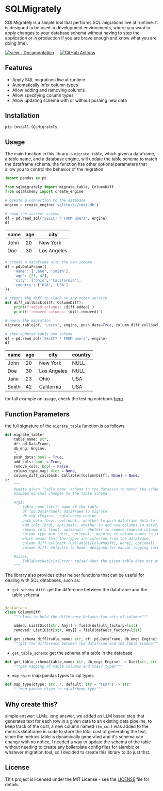 # SQLMigrately

SQLMigrately is a simple tool that performs SQL migrations live at runtime. It
is designed to be used in development environments, where you want to apply
changes to your database schema without having to stop the application or in
production if you are brave enough and know what you are doing (me).

[![view - Documentation](https://img.shields.io/badge/PyPi-0.1.2-blue?style=for-the-badge)](https://pypi.org/project/SQLMigrately "view package on PyPi")
&nbsp;&nbsp;&nbsp;
[![GitHub Actions](https://img.shields.io/badge/github%20actions-%232671E5.svg?style=for-the-badge&logo=githubactions&logoColor=white)](https://github.com/Blacksuan19/sqlmigrately/actions "Build with github actions")

## Features

- Apply SQL migrations live at runtime
- Automatically infer column types
- Allow adding and removing columns
- Allow specifying column types
- Allow updating scheme with or without pushing new data

## Installation

```bash
pip install SQLMigrately
```

## Usage

The main function in this library is `migrate_table`, which given a dataframe, a
table name, and a database engine, will update the table schema to match the
dataframe schema. the function has other optional parameters that allow you to
control the behavior of the migration.

```python
import pandas as pd

from sqlmigrately import migrate_table, ColumnDiff
from sqlalchemy import create_engine

# create a connection to the database
engine = create_engine('sqlite:///test.db')

# read the current schema
df = pd.read_sql('SELECT * FROM users', engine)
df
```

| name | age | city        |
| ---- | --- | ----------- |
| John | 20  | New York    |
| Doe  | 30  | Los Angeles |

```python
# create a dataframe with the new schema
df = pd.DataFrame({
    'name': ['Jane', 'Smith'],
    'age': [23, 42],
    'city': ['Ohio', 'California'],
    'country': ['USA', 'USA']
})

# report the diff to slack or any other service
def diff_callback(diff: ColumnDiff):
    print(f'added columns: {diff.added}')
    print(f'removed columns: {diff.removed}')

# apply the migration
migrate_table(df, 'users', engine, push_data=True, column_diff_callback=diff_callback)

# show updated table and schema
df = pd.read_sql('SELECT * FROM users', engine)
df
```

| name  | age | city        | country |
| ----- | --- | ----------- | ------- |
| John  | 20  | New York    | NULL    |
| Doe   | 30  | Los Angeles | NULL    |
| Jane  | 23  | Ohio        | USA     |
| Smith | 42  | California  | USA     |

for full example on usage, check the testing notebook [here](./test.ipynb).

## Function Parameters

the full signature of the `migrate_table` function is as follows:

```python
def migrate_table(
    table_name: str,
    df: pd.DataFrame,
    db_eng: Engine,
    *,
    push_data: bool = True,
    add_cols: bool = True,
    remove_cols: bool = False,
    column_type_map: dict = None,
    column_diff_callback: Callable[[ColumnDiff], None] = None,
):
    """
    Update given `table_name` schema in the database to match the schema of the given `df`.
    Assumes minimal changes to the table schema.

    Args:
        table_name (str): name of the table
        df (pd.DataFrame): dataframe to migrate
        db_eng (Engine): sqlalchemy engine
        push_data (bool, optional): whether to push dataframe data to the table. Defaults to True.
        add_cols (bool, optional): whether to add new columns in dataframe to the table. Defaults to True.
        remove_cols (bool, optional): whether to remove removed columns from the table. Defaults to False.
        column_type_map (dict, optional): mapping of column names to their types. Defaults to None,
        which means that the types are inferred from the dataframe.
        column_diff_callback (Callable[[ColumnDiff], None], optional): callback function to be called with the
        column diff. Defaults to None. designed for manual logging such as sending to a logging service or slack.

    Raises:
        TableDoesNotExistError: raised when the given table does not exist in the database
    """
```

The library also provides other helper functions that can be useful for dealing
with SQL databases, such as:

- `get_schema_diff`: get the difference between the dataframe and the table
  schema

```python

@dataclass
class ColumnDiff:
    """class to hold the difference between two sets of columns"""

    added: List[Dict[str, Any]] = field(default_factory=list)
    removed: List[Dict[str, Any]] = field(default_factory=list)

def get_schema_diff(table_name: str, df: pd.DataFrame, db_eng: Engine) -> ColumnDiff:
    """get the difference between the dataframe and the table schema"""

```

- `get_table_schema`: get the schema of a table in the database

```python
def get_table_schema(table_name: str, db_eng: Engine) -> Dict[str, str]:
    """get mapping of table columns and their types"""
```

- `map_type`: map pandas types to sql types

```python
def map_type(dtype: str, *, default: str = "TEXT") -> str:
    """map pandas dtype to sqlalchemy type"""
```

## Why create this?

simple answer: LLMs, long answer, we added an LLM based step that generates text
for each row in a given data to an existing data pipeline, to keep track of the
cost, a new column named `llm_cost` was added to the metrics dataframe in code
to store the total cost of generating the text, since the metrics table is
dynamically generated and it's schema can change with no notice, I needed a way
to update the schema of the table without needing to create any boilerplate
config files for alembic or whatever migration tool, so I decided to create this
library to do just that.

## License

This project is licensed under the MIT License - see the [LICENSE](./LICENSE)
file for details.
